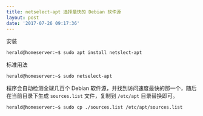 ```yaml
---
title: netselect-apt 选择最快的 Debian 软件源
layout: post
date: '2017-07-26 09:17:36'
---
```


安装

```
herald@homeserver:~$ sudo apt install netslect-apt
```

标准用法

```
herald@homeserver:~$ sudo netselect-apt
```

程序会自动检测全球几百个 Debian 软件源，并找到访问速度最快的那一个，随后在当前目录下生成 `sources.list` 文件，复制到 `/etc/apt` 目录替换即可。

```
herald@homeserver:~$ sudo cp ./sources.list /etc/apt/sources.list
```